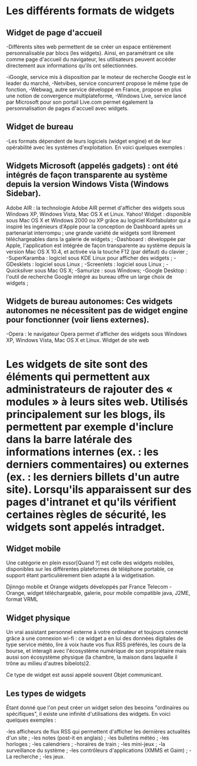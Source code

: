 
# Les différents formats de widgets
## Widget de page d'accueil
-Différents sites web permettent de se créer un espace entièrement personnalisable par blocs (les widgets). Ainsi, en paramétrant ce site comme page d'accueil du navigateur, les utilisateurs peuvent accéder directement aux informations qu'ils ont sélectionnées.

-iGoogle, service mis à disposition par le moteur de recherche Google est le leader du marché,
-Netvibes, service concurrent propose le même type de fonction,
-Webwag, autre service développé en France, propose en plus une notion de convergence multiplateforme,
-Windows Live, service lancé par Microsoft pour son portail Live.com permet également la personnalisation de pages d'accueil avec widgets.
## Widget de bureau
-Les formats dépendent de leurs logiciels (widget engine) et de leur opérabilité avec les systèmes d'exploitation. En voici quelques exemples :

## Widgets Microsoft (appelés gadgets) : ont été intégrés de façon transparente au système depuis la version Windows Vista (Windows Sidebar).
Adobe AIR : la technologie Adobe AIR permet d'afficher des widgets sous Windows XP, Windows Vista, Mac OS X et Linux.
Yahoo! Widget : disponible sous Mac OS X et Windows 2000 ou XP grâce au logiciel Konfabulator qui a inspiré les ingénieurs d'Apple pour la conception de Dashboard après un partenariat interrompu ; une grande variété de widgets sont librement téléchargeables dans la galerie de widgets ;
-Dashboard : développée par Apple, l'application est intégrée de façon transparente au système depuis la version Mac OS X 10.4, et activée via la touche F12 (par défaut) du clavier ;
-SuperKaramba : logiciel sous KDE Linux pour afficher des widgets ;
-GDesklets : logiciel sous Linux ;
-Screenlets : logiciel sous Linux ;
-Quicksilver sous Mac OS X;
-Samurize : sous Windows;
-Google Desktop : l'outil de recherche Google intégré au bureau offre un large choix de widgets ;
## Widgets de bureau autonomes: Ces widgets autonomes ne nécessitent pas de widget engine pour fonctionner (voir liens externes).
-Opera : le navigateur Opera permet d'afficher des widgets sous Windows XP, Windows Vista, Mac OS X et Linux.
Widget de site web
# Les widgets de site sont des éléments qui permettent aux administrateurs de rajouter des « modules » à leurs sites web. Utilisés principalement sur les blogs, ils permettent par exemple d'inclure dans la barre latérale des informations internes (ex. : les derniers commentaires) ou externes (ex. : les derniers billets d'un autre site). Lorsqu'ils apparaissent sur des pages d'intranet et qu'ils vérifient certaines règles de sécurité, les widgets sont appelés intradget.

## Widget mobile
Une catégorie en plein essor[Quand ?] est celle des widgets mobiles, disponibles sur les différentes plateformes de téléphone portable, ce support étant particulièrement bien adapté à la widgetisation.

Djinngo mobile et Orange widgets développés par France Telecom - Orange, widget téléchargeable, galerie, pour mobile compatible java, J2ME, format VRML
## Widget physique
Un vrai assistant personnel externe à votre ordinateur et toujours connecté grâce à une connexion wi-fi : ce widget a en lui des données digitales de type service météo, lire à voix haute vos flux RSS préférés, les cours de la bourse, et interagit avec l'écosystème numérique de son propriétaire mais aussi son écosystème physique (la chambre, la maison dans laquelle il trône au milieu d'autres bibelots)2.

Ce type de widget est aussi appelé souvent Objet communicant.

## Les types de widgets
Étant donné que l'on peut créer un widget selon des besoins "ordinaires ou spécifiques", il existe une infinité d'utilisations des widgets. En voici quelques exemples :

-les afficheurs de flux RSS qui permettent d'afficher les dernières actualités d'un site ;
-les notes (post-it en anglais) ;
-les bulletins météo ;
-les horloges ;
-les calendriers ;
-horaires de train ;
-les mini-jeux ;
-la surveillance du système ;
-les contrôleurs d'applications (XMMS et Gaim) ;
-La recherche ;
-les jeux.
